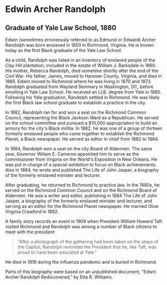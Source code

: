 # Edwin Archer Randolph
## Graduate of Yale Law School, 1880
Edwin (sometimes erroneously referred to as Edmund or Edward) Archer Randolph was born enslaved in 1850 in Richmond, Virginia. He is known today as the first Black graduate of the Yale Law School.

As a child, Randolph was listed in an inventory of enslaved people of the Clay Hill plantation, included in the estate of William J. Barksdale in 1860. His mother, Rebecca Randolph, died sometime shortly after the end of the Civil War. His father, James, moved to Hanover County, Virginia, and died in 1885. Edwin moved to Richmond where he was living in 1870 and 1873.
Randolph graduated from Wayland Seminary in Washington, DC, before enrolling in Yale Law School. He received an LLB. degree from Yale in 1880. Following his Yale graduation, Randolph settled in Richmond. He was likely the first Black law school graduate to establish a practice in the city.

In 1882, Randolph ran for and won a seat on the Richmond Common Council, representing the Black Jackson Ward as a Republican. He served on the school committee and pursued a $10,000 appropriation to build an armory for the city's Black militia. In 1882, he was one of a group of thirteen formerly enslaved people who came together to establish the Richmond Planet, a Black newspaper. He served as editor in chief from 1882 to 1884. 

In 1884, Randolph won a seat on the city Board of Aldermen. The same year, Governor Wiliam E. Cameron appointed him to serve as the commissioner from Virginia on the World's Exposition in New Orleans. He was put in charge of a special exhibition to focus on Black achievements. Also in 1884, he wrote and published The Life of John Jasper, a biography of the formerly enslaved minister and lecturer. 

After graduating, he returned to Richmond to practice law. In the 1880s, he served on the Richmond Common Council and on the Richmond Board of Aldermen. He was a writer and editor, publishing in 1884 The Life of John Jasper, a biography of the formerly enslaved minister and lecturer, and serving as an editor for the Richmond Planet newspaper. He married Olive Virginia Crawford in 1892. 

A family story records an event in 1909 when President William Howard Taft visited Richmond and Randolph was among a number of Black citizens to meet with the president:
>"After a photograph of the gathering had been taken on the steps of the Capitol, Randolph reminded the President that he, like Taft, was proud to have been educated at Yale."

He died in 1919 during the influenza pandemic and is buried in Richmond. 

Parts of this biography were based on an unpublished document, "Edwin Archer Randolph Rediscovered," by Etta R. Williams.

